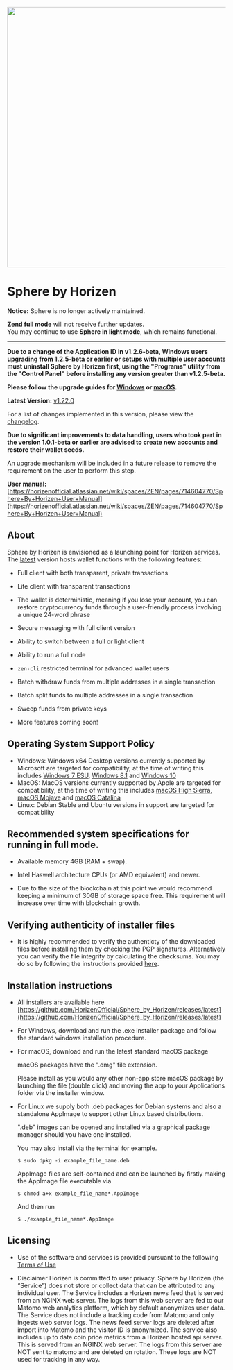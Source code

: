 <p align="center"><img src="https://www.horizen.global/assets/img/icons/page_media/logo_no_tagline.svg" width="600"></p>

# Sphere by Horizen

**Notice:** Sphere is no longer actively maintained.

**Zend full mode** will not receive further updates.
<br/>You may continue to use **Sphere in light mode**, which remains functional.

---

**Due to a change of the Application ID in v1.2.6-beta, Windows users upgrading from 1.2.5-beta or earlier or setups with multiple user accounts must uninstall Sphere by Horizen first, using the "Programs" utility from the "Control Panel" before installing any version greater than v1.2.5-beta.**

**Please follow the upgrade guides for [Windows](https://horizenofficial.atlassian.net/wiki/spaces/ZEN/pages/1136263172/Sphere+by+Horizen+-+Upgrade+Restore+Windows) or [macOS](https://horizenofficial.atlassian.net/wiki/spaces/ZEN/pages/714309893/Sphere+by+Horizen+-+Upgrade+Restore+Mac+Linux).**

**Latest Version:** [v1.22.0](https://github.com/HorizenOfficial/Sphere_by_Horizen/releases/tag/desktop-v1.22.0)

For a list of changes implemented in this version, please view the [changelog](CHANGELOG.md).

**Due to significant improvements to data handling, users who took part in the version 1.0.1-beta or earlier are advised to create new accounts and restore their wallet seeds.**

An upgrade mechanism will be included in a future release to remove the requirement on the user to perform this step.

**User manual:** [https://horizenofficial.atlassian.net/wiki/spaces/ZEN/pages/714604770/Sphere+By+Horizen+User+Manual](https://horizenofficial.atlassian.net/wiki/spaces/ZEN/pages/714604770/Sphere+By+Horizen+User+Manual)

## About

Sphere by Horizen is envisioned as a launching point for Horizen services. The [latest](https://github.com/HorizenOfficial/Sphere_by_Horizen/releases/latest) version hosts wallet functions with the following features:

- Full client with both transparent, private transactions

- Lite client with transparent transactions

- The wallet is deterministic, meaning if you lose your account, you can restore cryptocurrency funds through a user-friendly process involving a unique 24-word phrase

- Secure messaging with full client version

- Ability to switch between a full or light client

- Ability to run a full node

- `zen-cli` restricted terminal for advanced wallet users

- Batch withdraw funds from multiple addresses in a single transaction

- Batch split funds to multiple addresses in a single transaction

- Sweep funds from private keys

- More features coming soon!

## Operating System Support Policy

- Windows: Windows x64 Desktop versions currently supported by Microsoft are targeted for compatibility, at the time of writing this includes [Windows 7 ESU](https://en.wikipedia.org/wiki/Windows_7), [Windows 8.1](https://en.wikipedia.org/wiki/Windows_8.1) and [Windows 10](https://en.wikipedia.org/wiki/Windows_10)
- MacOS: MacOS versions currently supported by Apple are targeted for compatibility, at the time of writing this includes [macOS High Sierra](https://en.wikipedia.org/wiki/MacOS_High_Sierra), [macOS Mojave](https://en.wikipedia.org/wiki/MacOS_Mojave) and [macOS Catalina](https://en.wikipedia.org/wiki/MacOS_Catalina)
- Linux: Debian Stable and Ubuntu versions in support are targeted for compatibility

## Recommended system specifications for running in full mode.

- Available memory 4GB (RAM + swap).

- Intel Haswell architecture CPUs (or AMD equivalent) and newer.

- Due to the size of the blockchain at this point we would recommend keeping a minimum of 30GB of storage space free. This requirement will increase over time with blockchain growth.

## Verifying authenticity of installer files

- It is highly recommended to verify the authenticty of the downloaded files before installing them by checking the PGP signatures. Alternatively you can verify the file integrity by calculating the checksums. You may do so by following the instructions provided [here](https://github.com/HorizenOfficial/Sphere_by_Horizen/blob/desktop-v1.22.0/VERIFY_AUTHENTICITY.md).

## Installation instructions

- All installers are available here [https://github.com/HorizenOfficial/Sphere_by_Horizen/releases/latest](https://github.com/HorizenOfficial/Sphere_by_Horizen/releases/latest)

- For Windows, download and run the .exe installer package and follow the standard windows installation procedure.

- For macOS, download and run the latest standard macOS package

  macOS packages have the ".dmg" file extension.

  Please install as you would any other non-app store macOS package by launching the file (double click) and moving the app to your Applications folder via the installer window.

- For Linux we supply both .deb packages for Debian systems and also a standalone AppImage to support other Linux based distributions.

  ".deb" images can be opened and installed via a graphical package manager should you have one installed.

  You may also install via the terminal for example.

  ```
  $ sudo dpkg -i example_file_name.deb
  ```

  AppImage files are self-contained and can be launched by firstly making the AppImage file executable via

  ```
  $ chmod a+x example_file_name*.AppImage
  ```

  And then run

  ```
  $ ./example_file_name*.AppImage
  ```

## Licensing

- Use of the software and services is provided pursuant to the following [Terms of Use](https://www.horizen.global/terms)

- Disclaimer
  Horizen is committed to user privacy. Sphere by Horizen (the “Service”) does not store or collect data that can be attributed to any individual user. The Service includes a Horizen news feed that is served from an NGINX web server. The logs from this web server are fed to our Matomo web analytics platform, which by default anonymizes user data. The Service does not include a tracking code from Matomo and only ingests web server logs. The news feed server logs are deleted after import into Matomo and the visitor ID is anonymized. The service also includes up to date coin price metrics from a Horizen hosted api server. This is served from an NGINX web server. The logs from this server are NOT sent to matomo and are deleted on rotation. These logs are NOT used for tracking in any way.
